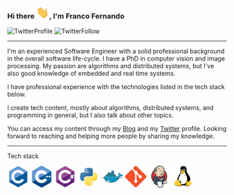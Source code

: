 ### Hi there <img src="https://github.com/FrancoFernando/FrancoFernando/blob/main/wave.gif" width="30px">, I'm Franco Fernando
![TwitterProfile](https://img.shields.io/twitter/url?label=Franc0Fernand0&style=social&url=https%3A%2F%2Ftwitter.com%2FFranc0Fernand0) ![TwitterFollow](https://img.shields.io/twitter/follow/Franc0Fernand0?label=People%20following%20me&style=social)

---

I'm an experienced Software Engineer with a solid professional background in the overall software life-cycle. I have a PhD in computer vision and image processing. My passion are algorithms and distributed systems, but I've also good knowledge of embedded and real time systems.

I have professional experience with the technologies listed in the tech stack below.

I create tech content, mostly about algorithms, distributed systems, and programming in general, but I also talk about other topics. 

You can access my content through my [Blog](https://www.francofernando.com) and my [Twitter](https://twitter.com/Franc0Fernand0) profile. Looking forward to reaching and helping more people by sharing my knowledge.

---

Tech stack

<img src="https://github.com/devicons/devicon/blob/master/icons/c/c-original.svg" alt="c logo" width="50px" height="50px"> <img src="https://github.com/devicons/devicon/blob/master/icons/cplusplus/cplusplus-original.svg" alt="cpp logo" width="50px" height="50px"> <img src="https://github.com/devicons/devicon/blob/master/icons/csharp/csharp-original.svg" alt="csharp logo" width="50px" height="50px"> <img src="https://github.com/devicons/devicon/blob/master/icons/python/python-original.svg" alt="python logo" width="50px" height="50px"> <img src="https://github.com/devicons/devicon/blob/master/icons/docker/docker-original.svg" alt="docker logo" width="50px" height="50px"> <img src="https://github.com/devicons/devicon/blob/master/icons/git/git-original.svg" alt="git logo" width="50px" height="50px"> <img src="https://github.com/devicons/devicon/blob/master/icons/jenkins/jenkins-original.svg" alt="jenkins logo" width="50px" height="50px"> <img src="https://github.com/devicons/devicon/blob/master/icons/linux/linux-original.svg" alt="linux logo" width="50px" height="50px">
<!-- 
**FrancoFernando/FrancoFernando** is a ✨ _special_ ✨ repository because its `README.md` (this file) appears on your GitHub profile.

Here are some ideas to get you started:

- 🔭 I’m currently working on ...
- 🌱 I’m currently learning ...
- 👯 I’m looking to collaborate on ...
- 🤔 I’m looking for help with ...
- 💬 Ask me about ...
- 📫 How to reach me: ...
- 😄 Pronouns: ...
- ⚡ Fun fact: ...
-->
